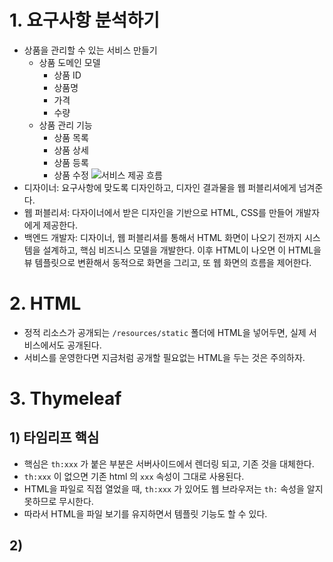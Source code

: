 # 1. 요구사항 분석하기
- 상품을 관리할 수 있는 서비스 만들기
	- 상품 도메인 모델
		- 상품 ID
		- 상품명
		- 가격
		- 수량
	- 상품 관리 기능
		- 상품 목록
		- 상품 상세
		- 상품 등록
		- 상품 수정
![서비스 제공 흐름](/media/Spring/개념%20강의%20정리/김영한/스프링%20MVC%201편%20-%20백엔드%20웹%20개발%20핵심%20기술/7/서비스%20제공%20흐름.svg)
- 디자이너: 요구사항에 맞도록 디자인하고, 디자인 결과물을 웹 퍼블리셔에게 넘겨준다.  
- 웹 퍼블리셔: 다자이너에서 받은 디자인을 기반으로 HTML, CSS를 만들어 개발자에게 제공한다.  
- 백엔드 개발자: 디자이너, 웹 퍼블리셔를 통해서 HTML 화면이 나오기 전까지 시스템을 설계하고, 핵심 비즈니스 모델을 개발한다. 이후 HTML이 나오면 이 HTML을 뷰 템플릿으로 변환해서 동적으로 화면을 그리고, 또 웹 화면의 흐름을 제어한다.

# 2. HTML
- 정적 리소스가 공개되는 `/resources/static` 폴더에 HTML을 넣어두면, 실제 서비스에서도 공개된다.
- 서비스를 운영한다면 지금처럼 공개할 필요없는 HTML을 두는 것은 주의하자.

# 3. Thymeleaf
## 1) 타임리프 핵심
- 핵심은 `th:xxx` 가 붙은 부분은 서버사이드에서 렌더링 되고, 기존 것을 대체한다.
- `th:xxx` 이 없으면 기존 html 의 `xxx` 속성이 그대로 사용된다.
- HTML을 파일로 직접 열었을 때, `th:xxx` 가 있어도 웹 브라우저는 `th:` 속성을 알지 못하므로 무시한다.
- 따라서 HTML을 파일 보기를 유지하면서 템플릿 기능도 할 수 있다.

## 2) 
